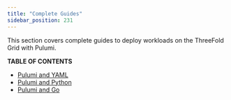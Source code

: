 ```yaml
---
title: "Complete Guides"
sidebar_position: 231
---
```




This section covers complete guides to deploy workloads on the ThreeFold Grid with Pulumi.

**TABLE OF CONTENTS**

- [Pulumi and YAML](./pulumi_yaml.md)
- [Pulumi and Python](./pulumi_python.md)
- [Pulumi and Go](./pulumi_go.md)